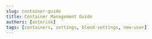 ```yaml
---
slug: container-guide
title: Container Management Guide
authors: [asterisk]
tags: [containers, settings, blend-settings, new-user]
---
```


